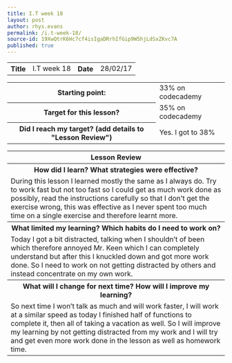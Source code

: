 ```yaml
---
title: I.T week 18
layout: post
author: rhys.evans
permalink: /i.t-week-18/
source-id: 19XwQtrK6Hc7cf4isIgaDRrhIfGip9W5hjLdSxZKvc7A
published: true
---
```

<table>
  <tr>
    <th>Title</th>
    <td>I.T week 18</td>
    <th>Date</th>
    <td>28/02/17</td>
  </tr>
</table>


<table>
  <tr>
    <th>Starting point:</th>
    <td>33% on codecademy </td>
  </tr>
  <tr>
    <th>Target for this lesson?</th>
    <td>35% on codecademy</td>
  </tr>
  <tr>
    <th>Did I reach my target? 
(add details to "Lesson Review")</th>
    <td> Yes. I got to 38%</td>
  </tr>
</table>


<table>
  <tr>
    <th>Lesson Review</th>
  </tr>
  <tr>
    <th>How did I learn? What strategies were effective? </th>
  </tr>
  <tr>
    <td>During this lesson I learned mostly the same as I always do. Try to work fast but not too fast so I could get as much work done as possibly, read the instructions carefully so that I don't get the exercise wrong, this was effective as I never spent too much time on a single exercise and therefore learnt more.</td>
  </tr>
  <tr>
    <th>What limited my learning? Which habits do I need to work on? </th>
  </tr>
  <tr>
    <td>Today I got a bit distracted, talking when I shouldn’t of been which therefore annoyed Mr. Keen which I can completely understand but after this I knuckled down and got more work done. So I need to work on not getting distracted by others and instead concentrate on my own work.</td>
  </tr>
  <tr>
    <th>What will I change for next time? How will I improve my learning?</th>
  </tr>
  <tr>
    <td>So next time I won’t talk as much and will work faster, I will work at a similar speed as today I finished half of functions to complete it, then all of taking a vacation as well. So I will improve my learning by not getting distracted from my work and I will try and get even more work done in the lesson as well as homework time.</td>
  </tr>
</table>


